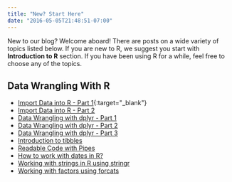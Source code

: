```yaml
---
title: "New? Start Here"
date: "2016-05-05T21:48:51-07:00"
---
```


New to our blog? Welcome aboard! There are posts on a wide variety of topics listed below. If you are new to R, we suggest you start with **Introduction to R** section. If you have been using R for a while, feel free to choose any of the topics.

## Data Wrangling With R

- [Import Data into R - Part 1](/import-data-into-r-part-1/){:target="_blank"}
- [Import Data into R - Part 2](/import-data-into-r-part-2/)
- [Data Wrangling with dplyr - Part 1](/data-manipulation-in-r-with-dplyr-part-1/)
- [Data Wrangling with dplyr - Part 2](/data-manipulation-in-r-with-dplyr-part-2/)
- [Data Wrangling with dplyr - Part 3](/data-manipulation-in-r-with-dplyr-part-3/)
- [Introduction to tibbles](/introduction-to-tibbles/)
- [Readable Code with Pipes](/readable-code-with-pipes/)
- [How to work with dates in R?](/how-to-work-with-dates-in-r/)
- [Working with strings in R using stringr](/working-with-strings-in-r-using-stringr/)
- [Working with factors using forcats](/forcats-working-with-factor-data-in-r/)

